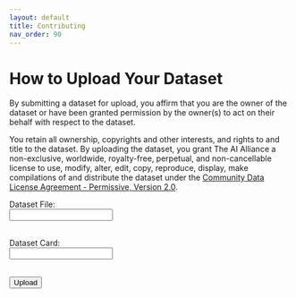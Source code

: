 ```yaml
---
layout: default
title: Contributing
nav_order: 90
---
```


# How to Upload Your Dataset

By submitting a dataset for upload, you affirm that you are the owner of the dataset
or have been granted permission by the owner(s) to act on their behalf with respect
to the dataset.

You retain all ownership, copyrights and other interests, and rights to and title to the
dataset.  By uploading the dataset, you grant The AI Alliance a non-exclusive, worldwide,
royalty-free, perpetual, and non-cancellable license to use, modify, alter, edit, copy,
reproduce, display, make compilations of and distribute the dataset under the
[Community Data License Agreement - Permissive, Version 2.0](https://cdla.dev/permissive-2-0/).

<form action="#" method="post">
  
  <label for="dataset">Dataset File:</label><br>
  <input type="text" id="dataset" name="dataset"><br><br>

  <label for="domain">Dataset Card:</label><br>
  <input type="text" id="datasetcard" name="datasetcard"><br><br>
  
  <input type="submit" value="Upload">
</form>
